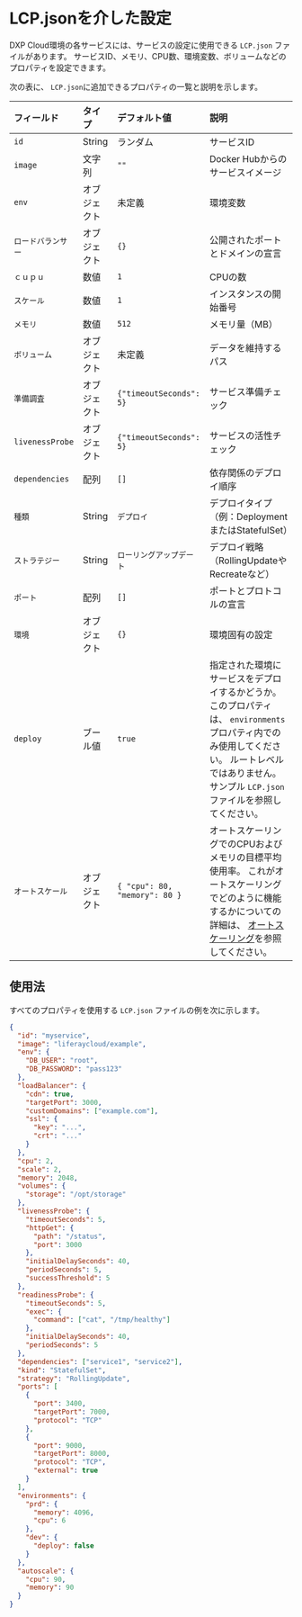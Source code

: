 # LCP.jsonを介した設定

DXP Cloud環境の各サービスには、サービスの設定に使用できる `LCP.json` ファイルがあります。 サービスID、メモリ、CPU数、環境変数、ボリュームなどのプロパティを設定できます。

次の表に、 `LCP.json`に追加できるプロパティの一覧と説明を示します。

| フィールド           | タイプ    | デフォルト値                        | 説明                                                                                                                           |
| :--- | :--- | :--- | :--- |
| `id`            | String | ランダム                          | サービスID                                                                                                                       |
| `image`         | 文字列    | `""`                          | Docker Hubからのサービスイメージ                                                                                                        |
| `env`           | オブジェクト | 未定義                           | 環境変数                                                                                                                         |
| `ロードバランサー`      | オブジェクト | `{}`                          | 公開されたポートとドメインの宣言                                                                                                             |
| `ｃｕｐｕ`          | 数値     | `1`                           | CPUの数                                                                                                                        |
| `スケール`          | 数値     | `1`                           | インスタンスの開始番号                                                                                                                  |
| `メモリ`           | 数値     | `512`                         | メモリ量（MB）                                                                                                                     |
| `ボリューム`         | オブジェクト | 未定義                           | データを維持するパス                                                                                                                   |
| `準備調査`          | オブジェクト | `{"timeoutSeconds": 5}`       | サービス準備チェック                                                                                                                   |
| `livenessProbe` | オブジェクト | `{"timeoutSeconds": 5}`       | サービスの活性チェック                                                                                                                  |
| `dependencies`  | 配列     | `[]`                          | 依存関係のデプロイ順序                                                                                                                  |
| `種類`            | String | `デプロイ`                        | デプロイタイプ（例：DeploymentまたはStatefulSet）                                                                                          |
| `ストラテジー`        | String | `ローリングアップデート`                 | デプロイ戦略（RollingUpdateやRecreateなど）                                                                                             |
| `ポート`           | 配列     | `[]`                          | ポートとプロトコルの宣言                                                                                                                 |
| `環境`            | オブジェクト | `{}`                          | 環境固有の設定                                                                                                                      |
| `deploy`        | ブール値   | `true`                        | 指定された環境にサービスをデプロイするかどうか。 このプロパティは、 `environments`プロパティ内でのみ使用してください。 ルートレベルではありません。 サンプル `LCP.json` ファイルを参照してください。            |
| `オートスケール`       | オブジェクト | `{ "cpu": 80, "memory": 80 }` | オートスケーリングでのCPUおよびメモリの目標平均使用率。 これがオートスケーリングでどのように機能するかについての詳細は、 [オートスケーリング](../manage-and-optimize/auto-scaling.md)を参照してください。 |

## 使用法

すべてのプロパティを使用する `LCP.json` ファイルの例を次に示します。

``` json
{
  "id": "myservice",
  "image": "liferaycloud/example",
  "env": {
    "DB_USER": "root",
    "DB_PASSWORD": "pass123"
  },
  "loadBalancer": {
    "cdn": true,
    "targetPort": 3000,
    "customDomains": ["example.com"],
    "ssl": {
      "key": "...",
      "crt": "..."
    }
  },
  "cpu": 2,
  "scale": 2,
  "memory": 2048,
  "volumes": {
    "storage": "/opt/storage"
  },
  "livenessProbe": {
    "timeoutSeconds": 5,
    "httpGet": {
      "path": "/status",
      "port": 3000
    },
    "initialDelaySeconds": 40,
    "periodSeconds": 5,
    "successThreshold": 5
  },
  "readinessProbe": {
    "timeoutSeconds": 5,
    "exec": {
      "command": ["cat", "/tmp/healthy"]
    },
    "initialDelaySeconds": 40,
    "periodSeconds": 5
  },
  "dependencies": ["service1", "service2"],
  "kind": "StatefulSet",
  "strategy": "RollingUpdate",
  "ports": [
    {
      "port": 3400,
      "targetPort": 7000,
      "protocol": "TCP"
    },
    {
      "port": 9000,
      "targetPort": 8000,
      "protocol": "TCP",
      "external": true
    }
  ],
  "environments": {
    "prd": {
      "memory": 4096,
      "cpu": 6
    },
    "dev": {
      "deploy": false
    }
  },
  "autoscale": {
    "cpu": 90,
    "memory": 90
  }
}
```
